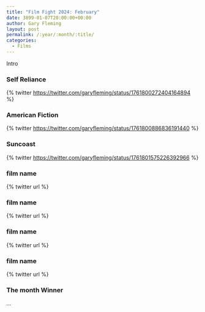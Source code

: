 ```yaml
---
title: "Film Fight 2024: February"
date: 3899-01-07T20:00:00+00:00
author: Gary Fleming
layout: post
permalink: /:year/:month/:title/
categories:
  - Films
---
```


Intro

### Self Reliance

{% twitter https://twitter.com/garyfleming/status/1761800272404164894 %}

### American Fiction

{% twitter https://twitter.com/garyfleming/status/1761800886836191440 %}

### Suncoast

{% twitter https://twitter.com/garyfleming/status/1761801575226392966 %}

### film name

{% twitter url %}

### film name

{% twitter url %}

### film name

{% twitter url %}

### film name

{% twitter url %}


### The month Winner

...

